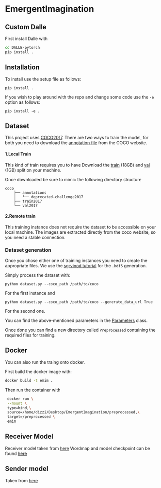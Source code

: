 # EmergentImagination

## Custom Dalle
First install Dalle with 
```bash
cd DALLE-pytorch
pip install .
```

## Installation
To install use the setup file as follows:
```
pip install .
```

If you wish to play around with the repo and change some code use the `-e` option as follows:

```
pip install -e .

```


## Dataset 
This project uses [COCO2017](https://cocodataset.org/#download). 
There are two ways to train the model, for both you need to download the [annotation file](http://images.cocodataset.org/annotations/annotations_trainval2017.zip) from the COCO website.


#### 1.Local Train
This kind of train requires you to have Download the [train](http://images.cocodataset.org/zips/train2017.zip) (18GB)
and [val](http://images.cocodataset.org/zips/val2017.zip) (1GB) split on your machine.

Once downloaded be sure to mimic the following directory structure
```
coco
    ├── annotations
    │   └── deprecated-challenge2017
    ├── train2017
    └── val2017
```



#### 2.Remote train
This training instance does not require the dataset to be accessible on your local machine. The images are extracted directly from the coco website, so you need a stable connection.

### Dataset generation
Once you chose either one of training instances you need to create the appropriate files.
We use the [sgrvinod tutorial](https://github.com/sgrvinod/a-PyTorch-Tutorial-to-Image-Captioning) for the `.hdf5` generation.

Simply process the dataset with:
```
python dataset.py --coco_path /path/to/coco 
```
For the first instance and 

```
python dataset.py --coco_path /path/to/coco --generate_data_url True
```
For the second one.

You can find the above-mentioned parameters in the [Parameters](./src/Parameters.py) class.

Once done you can find a new directory called `Preprocessed` containing the required files for training. 


## Docker
You can also run the traing onto docker. 

First build the docker image with:
```bash
docker build -t emim .    
```

Then run the container with 
```bash
 docker run \
 --mount \
 type=bind,\
 source=/home/dizzi/Desktop/EmergentImagination/preprocessed,\
 target=/preprocessed \
 emim          
```

## Receiver Model
Receiver model taken from [here](https://github.com/sgrvinod/a-PyTorch-Tutorial-to-Image-Captioning/blob/master/models.py)
Wordmap and model checkpoint can be found [here](https://drive.google.com/drive/folders/189VY65I_n4RTpQnmLGj7IzVnOF6dmePC)


## Sender model 
Taken from [here](https://github.com/lucidrains/DALLE-pytorch)
